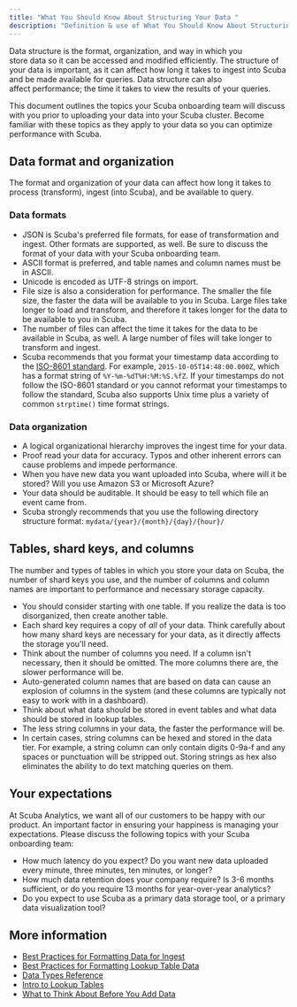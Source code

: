 ```yaml
---
title: "What You Should Know About Structuring Your Data "
description: "Definition & use of What You Should Know About Structuring Your Data "
---
```

Data structure is the format, organization, and way in which you store data so it can be accessed and modified efficiently. The structure of your data is important, as it can affect how long it takes to ingest into Scuba and be made available for queries. Data structure can also affect performance; the time it takes to view the results of your queries. 

This document outlines the topics your Scuba onboarding team will discuss with you prior to uploading your data into your Scuba cluster. Become familiar with these topics as they apply to your data so you can optimize performance with Scuba.

## Data format and organization 

The format and organization of your data can affect how long it takes to process (transform), ingest (into Scuba), and be available to query. 

### Data formats 

- JSON is Scuba's preferred file formats, for ease of transformation and ingest. Other formats are supported, as well. Be sure to discuss the format of your data with your Scuba onboarding team.
- ASCII format is preferred, and table names and column names must be in ASCII.
- Unicode is encoded as UTF-8 strings on import.
- File size is also a consideration for performance. The smaller the file size, the faster the data will be available to you in Scuba. Large files take longer to load and transform, and therefore it takes longer for the data to be available to you in Scuba.
- The number of files can affect the time it takes for the data to be available in Scuba, as well. A large number of files will take longer to transform and ingest. 
- Scuba recommends that you format your timestamp data according to the [ISO-8601 standard](../https://en.wikipedia.org/wiki/ISO_8601). For example, `2015-10-05T14:48:00.000Z`, which has a format string of `%Y-%m-%dT%H:%M:%S.%fZ`. If your timestamps do not follow the ISO-8601 standard or you cannot reformat your timestamps to follow the standard, Scuba also supports Unix time plus a variety of common `strptime()` time format strings.

### Data organization 

- A logical organizational hierarchy improves the ingest time for your data.
- Proof read your data for accuracy. Typos and other inherent errors can cause problems and impede performance.
- When you have new data you want uploaded into Scuba, where will it be stored? Will you use Amazon S3 or Microsoft Azure?
- Your data should be auditable. It should be easy to tell which file an event came from.
- Scuba strongly recommends that you use the following directory structure format: `mydata/{year}/{month}/{day}/{hour}/`

## Tables, shard keys, and columns 

The number and types of tables in which you store your data on Scuba, the number of shard keys you use, and the number of columns and column names are important to performance and necessary storage capacity.

- You should consider starting with one table. If you realize the data is too disorganized, then create another table.
- Each shard key requires a copy of *all* of your data. Think carefully about how many shard keys are necessary for your data, as it directly affects the storage you'll need.
- Think about the number of columns you need. If a column isn't necessary, then it should be omitted. The more columns there are, the slower performance will be.
- Auto-generated column names that are based on data can cause an explosion of columns in the system (and these columns are typically not easy to work with in a dashboard). 
- Think about what data should be stored in event tables and what data should be stored in lookup tables.
- The less string columns in your data, the faster the performance will be.
- In certain cases, string columns can be hexed and stored in the data tier. For example, a string column can only contain digits 0-9a-f and any spaces or punctuation will be stripped out. Storing strings as hex also eliminates the ability to do text matching queries on them. 

## Your expectations 

At Scuba Analytics, we want all of our customers to be happy with our product. An important factor in ensuring your happiness is managing your expectations. Please discuss the following topics with your Scuba onboarding team:

- How much latency do you expect? Do you want new data uploaded every minute, three minutes, ten minutes, or longer?
- How much data retention does your company require? Is 3-6 months sufficient, or do you require 13 months for year-over-year analytics?
- Do you expect to use Scuba as a primary data storage tool, or a primary data visualization tool?

## More information 

- [Best Practices for Formatting Data for Ingest](../best-practices-for-formatting-data-for-ingest)
- [Best Practices for Formatting Lookup Table Data](../best-practices-for-formatting-lookup-table-data)
- [Data Types Reference](../data-types-reference)
- [Intro to Lookup Tables](../intro-to-lookup-tables)
- [What to Think About Before You Add Data](../what-to-think-about-before-you-add-data)